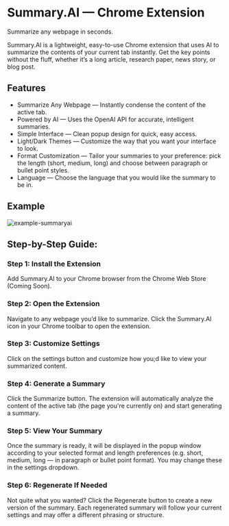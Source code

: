 # **Summary.AI** — Chrome Extension
Summarize any webpage in seconds.

Summary.AI is a lightweight, easy-to-use Chrome extension that uses AI to summarize the contents of your current tab instantly. Get the key points without the fluff, whether it’s a long article, research paper, news story, or blog post.

## Features
+ Summarize Any Webpage — Instantly condense the content of the active tab.
+ Powered by AI — Uses the OpenAI API for accurate, intelligent summaries.
+ Simple Interface — Clean popup design for quick, easy access.
+ Light/Dark Themes — Customize the way that you want your interface to look.
+ Format Customization — Tailor your summaries to your preference: pick the length (short, medium, long) and choose between paragraph or bullet point styles.
+ Language — Choose the language that you would like the summary to be in.

## Example
![example-summaryai](https://github.com/user-attachments/assets/3ecafd41-e080-462a-9909-9f3b18f6e20c)

## Step-by-Step Guide:

### Step 1: Install the Extension
Add Summary.AI to your Chrome browser from the Chrome Web Store (Coming Soon).

### Step 2: Open the Extension
Navigate to any webpage you’d like to summarize. Click the Summary.AI icon in your Chrome toolbar to open the extension.

### Step 3: Customize Settings
Click on the settings button and customize how you;d like to view your summarized content.

### Step 4: Generate a Summary
Click the Summarize button. The extension will automatically analyze the content of the active tab (the page you're currently on) and start generating a summary.

### Step 5: View Your Summary
Once the summary is ready, it will be displayed in the popup window according to your selected format and length preferences (e.g. short, medium, long — in paragraph or bullet point format). You may change these in the settings dropdown.

### Step 6: Regenerate If Needed
Not quite what you wanted? Click the Regenerate button to create a new version of the summary. Each regenerated summary will follow your current settings and may offer a different phrasing or structure.

